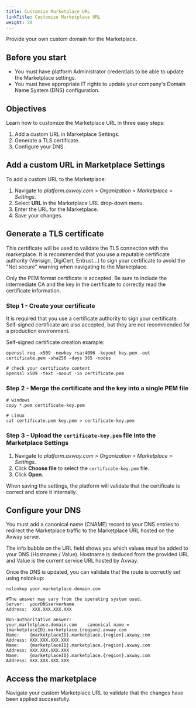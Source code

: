```yaml
---
title: Customize Marketplace URL
linkTitle: Customize Marketplace URL
weight: 20
---
```


Provide your own custom domain for the Marketplace.

## Before you start

* You must have platform Administrator credentials to be able to update the Marketplace settings.
* You must have appropriate IT rights to update your company's Domain Name System (DNS) configuration.

## Objectives

Learn how to customize the Marketplace URL in three easy steps:

1. Add a custom URL in Marketplace Settings.
2. Generate a TLS certificate.
3. Configure your DNS.

## Add a custom URL in Marketplace Settings

To add a custom URL to the Marketplace:

1. Navigate to *platform.axway.com > Organization > Marketplace > Settings*.
2. Select **URL** in the Marketplace URL drop-down menu.
3. Enter the URL for the Marketplace.
4. Save your changes.

## Generate a TLS certificate

This certificate will be used to validate the TLS connection with the marketplace. It is recommended that you use a reputable certificate authority (Verisign, DigiCert, Entrust...) to sign your certificate to avoid the "Not secure" warning when navigating to the Marketplace.

Only the PEM format certificate is accepted. Be sure to include the intermediate CA and the key in the certificate to correctly read the certificate information.

### Step 1 - Create your certificate

It is required that you use a certificate authority to sign your certificate. Self-signed certificate are also accepted, but they are not recommended for a production environment.

Self-signed certificate creation example:

```shell
openssl req -x509 -newkey rsa:4096 -keyout key.pem -out certificate.pem -sha256 -days 365 -nodes

# check your certificate content
openssl x509 -text -noout -in certificate.pem
```

### Step 2 - Merge the certificate and the key into a single PEM file

```shell
# windows
copy *.pem certificate-key.pem

# Linux
cat certificate.pem key.pem > certificate-key.pem
```

### Step 3 - Upload the `certificate-key.pem` file into the Marketplace Settings

1. Navigate to *platform.axway.com > Organization > Marketplace > Settings*.
2. Click **Choose file** to select the `certificate-key.pem` file.
3. Click **Open**.

When saving the settings, the platform will validate that the certificate is correct and store it internally.

## Configure your DNS

You must add a canonical name (CNAME) record to your DNS entries to redirect the Marketplace traffic to the Marketplace URL hosted on the Axway server.

The info bubble on the URL field shows you which values must be added to your DNS (Hostname / Value). Hostname is deduced from the provided URL and Value is the current service URL hosted by Axway.

Once the DNS is updated, you can validate that the route is correctly set using nslookup:

```shell
nslookup your.marketplace.domain.com

#The answer may vary from the operating system used.
Server:  yourDNSserverName
Address:  XXX.XXX.XXX.XXX

Non-authoritative answer:
your.marletplace.domain.com    canonical name = {marketplaceID}.marketplace.{region}.axway.com
Name:    {marketplaceID}.marketplace.{region}.axway.com
Address: XXX.XXX.XXX.XXX
Name:    {marketplaceID}.marketplace.{region}.axway.com
Address: XXX.XXX.XXX.XXX
Name:    {marketplaceID}.marketplace.{region}.axway.com
Address: XXX.XXX.XXX.XXX
```

## Access the marketplace

Navigate your custom Marketplace URL to validate that the changes have been applied successfully.
